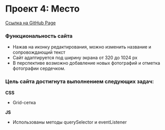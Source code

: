 # Проект 4: Место
[Ссылка на GitHub Page](https://infeda.github.io/mesto/)

### Функциональность сайта

* Нажав на иконку редактирования, можно изменить название и сопровождающий текст
* Сайт адаптируется под ширину экрана от 320 до 1024 px
* В перспективе возможно добавление новых фотографий и отметка фотографии сердечком.

### Цель сайта достигнута выполнением следующих задач:

**CSS**

* Grid-сетка

**JS**

* Использованы методы querySelector и eventListener